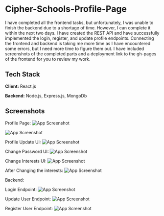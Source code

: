
# Cipher-Schools-Profile-Page
I have completed all the frontend tasks, but unfortunately, I was unable to finish the backend due to a shortage of time. However, I can complete it within the next two days. I have created the REST API and have successfully implemented the login, register, and update profile endpoints. Connecting the frontend and backend is taking me more time as I have encountered some errors, but I need more time to figure them out. I have included screenshots of the completed parts and a deployment link to the gh-pages of the frontend for you to review my work.



## Tech Stack

**Client:** React.js

**Backend:** Node.js, Express.js, MongoDb


## Screenshots

Profile Page:
![App Screenshot](https://user-images.githubusercontent.com/76560065/231824630-738cbaea-0377-4023-abdf-26030336dc4c.png)


![App Screenshot](https://user-images.githubusercontent.com/76560065/231825476-b0f351aa-9989-40fd-a159-57ccda93f928.png)

Profile Update UI:
![App Screenshot](https://user-images.githubusercontent.com/76560065/231825739-494423f1-30b0-499d-9454-f0c5fd4bc919.png)

Change Password UI:
![App Screenshot](https://user-images.githubusercontent.com/76560065/231825994-be75dca4-31ce-4f9d-9956-ef13f6700383.png)

Change Interests UI:
![App Screenshot](https://user-images.githubusercontent.com/76560065/231826346-bf2027cb-0024-4b2c-bba8-807951abe40f.png)

After Changing the interests:
![App Screenshot](https://user-images.githubusercontent.com/76560065/231826632-b1e8f8e0-ac5a-4016-81ae-b1e585949854.png)

Backend:

Login Endpoint:
![App Screenshot](https://user-images.githubusercontent.com/76560065/231827299-f1263268-99dd-4496-9133-68a50ea9ab58.png)

Update User Endpoint:
![App Screenshot](https://user-images.githubusercontent.com/76560065/231827778-c519edf8-cb18-4d14-823a-b7dac8ee5913.png)

Register User Endpoint:
![App Screenshot](https://user-images.githubusercontent.com/76560065/231828255-58b79930-7b9b-4a4e-9fc5-a75e0052b018.png)

